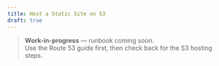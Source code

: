 ```yaml
---
title: Host a Static Site on S3
draft: true
---
```


> **Work-in-progress** — runbook coming soon.  
> Use the Route 53 guide first, then check back for the S3 hosting steps.
